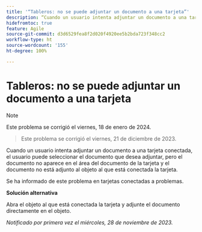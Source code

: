 ```yaml
---
title: '“Tableros: no se puede adjuntar un documento a una tarjeta”'
description: “Cuando un usuario intenta adjuntar un documento a una tarjeta conectada, el usuario puede seleccionar el documento que desea adjuntar, pero el documento no aparece en el área del documento de la tarjeta y el documento no está adjunto al objeto al que está conectada la tarjeta”.
hidefromtoc: true
feature: Agile
source-git-commit: d3d6529fea8f2d020f4920ee5b2bda723f348cc2
workflow-type: ht
source-wordcount: '155'
ht-degree: 100%

---
```



# Tableros: no se puede adjuntar un documento a una tarjeta

>[!NOTE]
>
>Este problema se corrigió el viernes, 18 de enero de 2024.

<!--WF and WFP TOCs-->

>Este problema se corrigió el viernes, 21 de diciembre de 2023.

Cuando un usuario intenta adjuntar un documento a una tarjeta conectada, el usuario puede seleccionar el documento que desea adjuntar, pero el documento no aparece en el área del documento de la tarjeta y el documento no está adjunto al objeto al que está conectada la tarjeta.

Se ha informado de este problema en tarjetas conectadas a problemas.

**Solución alternativa**

Abra el objeto al que está conectada la tarjeta y adjunte el documento directamente en el objeto.

_Notificado por primera vez el miércoles, 28 de noviembre de 2023._
